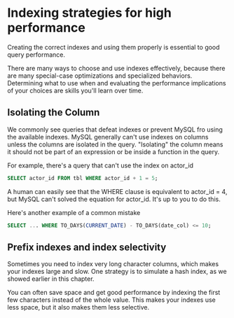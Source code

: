 # Indexing strategies for high performance

Creating the correct indexes and using them properly is essential to good query performance.

There are many ways to choose and use indexes effectively, because there are many special-case optimizations and specialized behaviors. Determining what to use when and evaluating the performance implications of your choices are skills you'll learn over time.

## Isolating the Column

We commonly see queries that defeat indexes or prevent MySQL fro using the available indexes. MySQL generally can't use indexes on columns unless the columns are isolated in the query. "Isolating" the column means it should not be part of an expression or be inside a function in the query.

For example, there's a query that can't use the index on actor_id

```sql
SELECT actor_id FROM tbl WHERE actor_id + 1 = 5;
```

A human can easily see that the WHERE clause is equivalent to actor_id = 4, but MySQL can't solved the equation for actor_id. It's up to you to do this.

Here's another example of a common mistake

```sql
SELECT ... WHERE TO_DAYS(CURRENT_DATE) - TO_DAYS(date_col) <= 10;
```

## Prefix indexes and index selectivity

Sometimes you need to index very long character columns, which makes your indexes large and slow. One strategy is to simulate a hash index, as we showed earlier in this chapter.

You can often save space and get good performance by indexing the first few characters instead of the whole value. This makes your indexes use less space, but it also makes them less selective. 